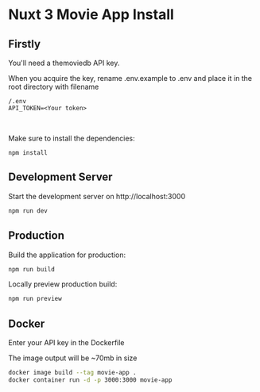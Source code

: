 # Nuxt 3 Movie App Install

## Firstly
You'll need a themoviedb API key. 

When you acquire the key, rename .env.example to .env and place it in the root directory with filename
```
/.env
API_TOKEN=<Your token>
```
<br/>

Make sure to install the dependencies:
```
npm install
```


## Development Server

Start the development server on http://localhost:3000

```bash
npm run dev
```

## Production

Build the application for production:

```bash
npm run build
```

Locally preview production build:

```bash
npm run preview
```

## Docker
Enter your API key in the Dockerfile

The image output will be ~70mb in size
```bash
docker image build --tag movie-app .
docker container run -d -p 3000:3000 movie-app
```

